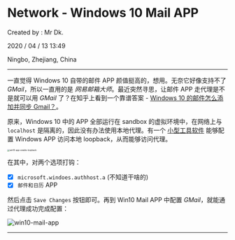 # Network - Windows 10 Mail APP

Created by : Mr Dk.

2020 / 04 / 13 13:49

Ningbo, Zhejiang, China

---

一直觉得 Windows 10 自带的邮件 APP 颜值挺高的，想用。无奈它好像支持不了 _GMail_，所以一直用的是 _网易邮箱大师_。最近突然寻思，让邮件 APP 走代理是不是就可以用 _GMail_ 了？在知乎上看到一个靠谱答案 - [Windows 10 的邮件怎么添加并同步 Gmail？](https://www.zhihu.com/question/53079836/answer/224262489)。

原来，Windows 10 中的 APP 全部运行在 sandbox 的虚拟环境中，在网络上与 `localhost` 是隔离的，因此没有办法使用本地代理。有一个 [小型工具软件](https://raw.githubusercontent.com/mrdrivingduck/notes/master/resource/EnableLoopback.exe) 能够配置 Windows APP 访问本地 loopback，从而能够访问代理。

<img src="../img/win10-app-enable-loopback.png" alt="win10-app-enable-loopback" style="zoom: 33%;" />

在其中，对两个选项打钩：

- [x] `microsoft.windoes.authhost.a` (不知道干啥的)
- [x] `邮件和日历` APP

然后点击 `Save Changes` 按钮即可。再到 Win10 Mail APP 中配置 _GMail_，就能通过代理成功完成配置：

![win10-mail-app](../img/win10-mail-app.png)

---
